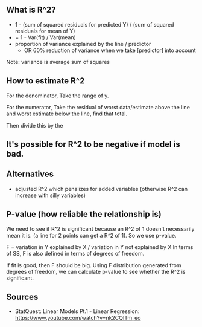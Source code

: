 ## What is R^2?
- 1 - (sum of squared residuals for predicted Y) / (sum of squared residuals for mean of Y)
- = 1 - Var(fit) / Var(mean)
- proportion of variance explained by the line / predictor 
  - OR 60% reduction of variance when we take [predictor] into account

Note: variance is average sum of squares

## How to estimate R^2
For the denominator, Take the range of y. 

For the numerator, Take the residual of worst data/estimate above the line and worst estimate below the line, find that total. 

Then divide this by the 

## It's possible for R^2 to be negative if model is bad. 

## Alternatives
- adjusted R^2 which penalizes for added variables (otherwise R^2 can increase with silly variables)

## P-value (how reliable the relationship is)
We need to see if R^2 is significant because an R^2 of 1 doesn't necessarily mean it is. (a line for 2 points can get a R^2 of 1). So we use p-value.

F = variation in Y explained by X / variation in Y not explained by X
In terms of SS, F is also defined in terms of degrees of freedom. 

If fit is good, then F should be big. Using F distribution generated from degrees of freedom, we can calculate p-value to see whether the R^2 is significant. 

## Sources
- StatQuest: Linear Models Pt.1 - Linear Regression: https://www.youtube.com/watch?v=nk2CQITm_eo
